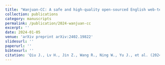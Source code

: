 ```yaml
---
title: "Wanjuan-CC: A safe and high-quality open-sourced English web-text dataset"
collection: publications
category: manuscripts
permalink: /publication/2024-wanjuan-cc
excerpt: ''
date: 2024-01-05
venue: 'arXiv preprint arXiv:2402.19822'
slidesurl: ''
paperurl: ''
bibtexurl: ''
citation: 'Qiu J., Lv H., Jin Z., Wang R., Ning W., Yu J., et al. (2024). "Wanjuan-CC: A safe and high-quality open-sourced English web-text dataset." <i>arXiv preprint arXiv:2402.19822</i>.'
---
```

